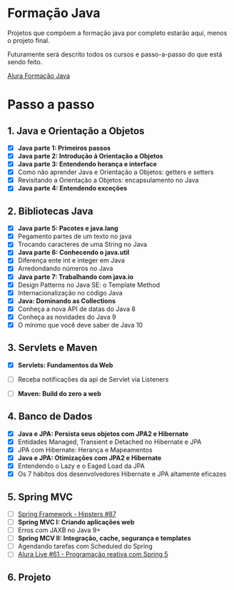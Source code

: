 # Formação Java

Projetos que compõem a formação java por completo estarão aqui, menos o projeto final.

Futuramente será descrito todos os cursos e passo-a-passo do que está sendo feito.

[Alura Formação Java](https://cursos.alura.com.br/formacao-java)



# Passo a passo

## 1. Java e Orientação a Objetos

- [x] **Java parte 1: Primeiros passos**
- [x] **Java parte 2: Introdução à Orientação a Objetos**
- [x] **Java parte 3: Entendendo herança e interface**
- [x] Como não aprender Java e Orientação a Objetos: getters e setters
- [x] Revisitando a Orientação a Objetos: encapsulamento no Java
- [x] **Java parte 4: Entendendo exceções**

## 2. Bibliotecas Java

- [x] **Java parte 5: Pacotes e java.lang**
- [x] Pegamento partes de um texto no java
- [x] Trocando caracteres de uma String no Java
- [x] **Java parte 6: Conhecendo o java.util**
- [x] Diferença ente int e integer em Java
- [x] Arredondando números no Java
- [x] **Java parte 7: Trabalhando com java.io**
- [x] Design Patterns no Java SE: o Template Method
- [x] Internacionalização no código Java
- [x] **Java: Dominando as Collections**
- [x] Conheça a nova API de datas do Java 8
- [x] Conheça as novidades do Java 9
- [x] O mínimo que você deve saber de Java 10

## 3. Servlets e Maven

- [x] **Servlets: Fundamentos da Web**
- [ ] Receba notificações da api de Servlet via Listeners
- [ ] **Maven: Build do zero a web**
 

## 4. Banco de Dados

- [x] **Java e JPA: Persista seus objetos com JPA2 e Hibernate**
- [x] Entidades Managed, Transient e Detached no Hibernate e JPA
- [x] JPA com Hibernate: Herança e Mapeamentos
- [x] **Java e JPA: Otimizações com JPA2 e Hibernate**
- [x] Entendendo o Lazy e o Eaged Load da JPA
- [x] Os 7 hábitos dos desenvolvedores Hibernate e JPA altamente eficazes 

## 5. Spring MVC

- [ ] [Spring Framework - Hipsters #87](https://hipsters.tech/spring-framework-hipsters-87/)
- [ ] **Spring MVC I: Criando aplicações web**
- [ ] Erros com JAXB no Java 9+
- [ ] **Spring MCV II: Integração, cache, segurança e templates**
- [ ] Agendando tarefas com Scheduled do Spring
- [ ] [Alura Live #61 - Programação reativa com Spring 5](https://www.facebook.com/AluraCursosOnline/videos/1518267154954523/)

## 6. Projeto



